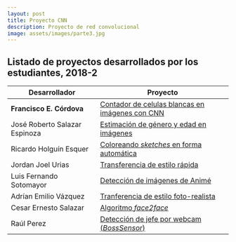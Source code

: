 ```yaml
---
layout: post
title: Proyecto CNN
description: Proyecto de red convolucional
image: assets/images/parte3.jpg
---
```


## Listado de proyectos desarrollados por los estudiantes, 2018-2

| Desarrollador                 | Proyecto                                                                                                                                         |
| -------------                 | --------                                                                                                                                         |
| **Francisco E. Córdova**          | [Contador de celulas blancas en imágenes con CNN](https://franko1307.github.io/2018/11/05/Clasificador-redes-neuronales.html) |
| José Roberto Salazar Espinoza | [Estimación de género y edad en imágenes](https://github.com/robertosalazare/rude-carnie)                                                        |
| Ricardo Holguín Esquer        | [Coloreando *sketches* en forma automática](https://github.com/RicardoHE97/pytorch-CycleGAN-and-pix2pix)                                         |
| Jordan Joel Urias             | [Transferencia de estilo rápida](https://github.com/jjups96/fast-style-transfer)                                                                 |
| Luis Fernando Sotomayor       | [Detección de imágenes de Animé](https://bitbucket.org/sanlf/isitanime)                                                                          |
| Adrían Emilio Vázquez         | [Tranferencia de estilo foto-realista](https://github.com/adrianEVI/deep-photo-styletransfer)                                                    |
| Cesar Ernesto Salazar         | [Algoritmo *face2face*](https://github.com/cesern/face2face-demo)                                                                                |
| Raúl Perez                    | [Detección de jefe por webcam (*BossSensor*)](https://github.com/raulperod/BossSensor)                                                           |
